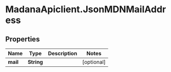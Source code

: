 # MadanaApiclient.JsonMDNMailAddress

## Properties

Name | Type | Description | Notes
------------ | ------------- | ------------- | -------------
**mail** | **String** |  | [optional] 



